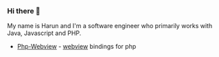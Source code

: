 ### Hi there 👋

My name is Harun and I'm a software engineer who primarily works with Java, Javascript and PHP.

* [Php-Webview](https://github.com/0hr/php-webview) - [webview](https://github.com/webview/webview) bindings for php
